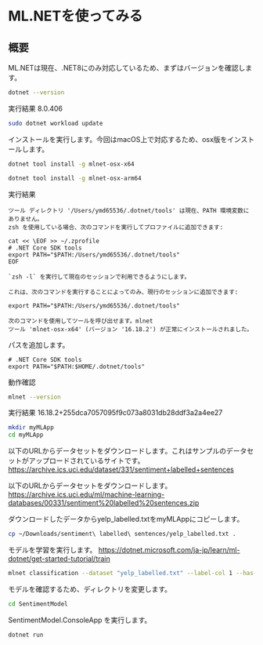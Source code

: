 # ML.NETを使ってみる

## 概要

ML.NETは現在、.NET8にのみ対応しているため、まずはバージョンを確認します。

```bash
dotnet --version
```

実行結果
8.0.406

```bash
sudo dotnet workload update
```

インストールを実行します。今回はmacOS上で対応するため、osx版をインストールします。

```bash
dotnet tool install -g mlnet-osx-x64
```

```bash
dotnet tool install -g mlnet-osx-arm64
```

実行結果
```
ツール ディレクトリ '/Users/ymd65536/.dotnet/tools' は現在、PATH 環境変数にありません。
zsh を使用している場合、次のコマンドを実行してプロファイルに追加できます:

cat << \EOF >> ~/.zprofile
# .NET Core SDK tools
export PATH="$PATH:/Users/ymd65536/.dotnet/tools"
EOF

`zsh -l` を実行して現在のセッションで利用できるようにします。

これは、次のコマンドを実行することによってのみ、現行のセッションに追加できます:

export PATH="$PATH:/Users/ymd65536/.dotnet/tools"

次のコマンドを使用してツールを呼び出せます。mlnet
ツール 'mlnet-osx-x64' (バージョン '16.18.2') が正常にインストールされました。
```

パスを追加します。

```
# .NET Core SDK tools
export PATH="$PATH:$HOME/.dotnet/tools"
```
動作確認

```bash
mlnet --version
```

実行結果
16.18.2+255dca7057095f9c073a8031db28ddf3a2a4ee27

```bash
mkdir myMLApp
cd myMLApp
```

以下のURLからデータセットをダウンロードします。これはサンプルのデータセットがアップロードされているサイトです。
https://archive.ics.uci.edu/dataset/331/sentiment+labelled+sentences

以下のURLからデータセットをダウンロードします。
https://archive.ics.uci.edu/ml/machine-learning-databases/00331/sentiment%20labelled%20sentences.zip

ダウンロードしたデータからyelp_labelled.txtをmyMLAppにコピーします。

```bash
cp ~/Downloads/sentiment\ labelled\ sentences/yelp_labelled.txt .
```

モデルを学習を実行します。
https://dotnet.microsoft.com/ja-jp/learn/ml-dotnet/get-started-tutorial/train

```bash
mlnet classification --dataset "yelp_labelled.txt" --label-col 1 --has-header false --name SentimentModel  --train-time 60
```

モデルを確認するため、ディレクトリを変更します。

```bash
cd SentimentModel
```

SentimentModel.ConsoleApp を実行します。

```bash
dotnet run
```
